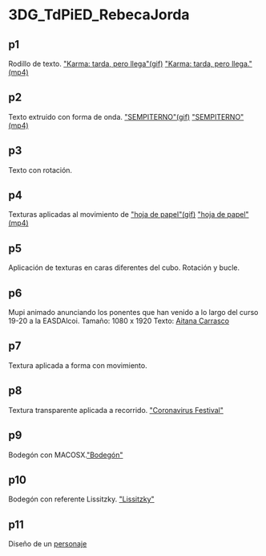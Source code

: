 # 3DG_TdPiED_RebecaJorda
## p1
Rodillo de texto. ["Karma: tarda, pero llega"(gif)](p1.gif) ["Karma: tarda, pero llega."(mp4)](p1.mp4)
## p2
Texto extruido con forma de onda. ["SEMPITERNO"(gif)](p2.gif) ["SEMPITERNO"(mp4)](p2.mp4)
## p3
Texto con rotación.
## p4
Texturas aplicadas al movimiento de ["hoja de papel"(gif)](p4.gif) ["hoja de papel"(mp4)](p4.mp4)
## p5
Aplicación de texturas en caras diferentes del cubo. Rotación y bucle.
## p6
Mupi animado anunciando los ponentes que han venido a lo largo del curso 19-20 a la EASDAlcoi. Tamaño: 1080 x 1920 Texto: [Aitana Carrasco](aitanacarrasco.md)
## p7
Textura aplicada a forma con movimiento.
## p8
Textura transparente aplicada a recorrido. ["Coronavirus Festival"](p8.jpg)
## p9
Bodegón con MACOSX.["Bodegón"](p9.jpg)
## p10
Bodegón con referente Lissitzky. ["Lissitzky"](p10.jpg)
## p11
Diseño de un [personaje](p11.jpg)
